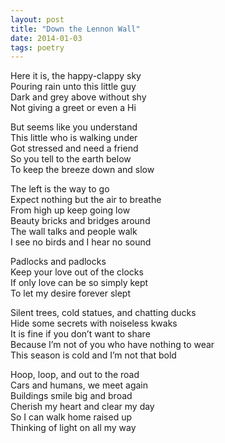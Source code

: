 ```yaml
---
layout: post
title: "Down the Lennon Wall"
date: 2014-01-03
tags: poetry
---
```



Here it is, the happy-clappy sky  
Pouring rain unto this little guy  
Dark and grey above without shy  
Not giving a greet or even a Hi  

But seems like you understand  
This little who is walking under  
Got stressed and need a friend  
So you tell to the earth below  
To keep the breeze down and slow  

The left is the way to go  
Expect nothing but the air to breathe  
From high up keep going low  
Beauty bricks and bridges around  
The wall talks and people walk  
I see no birds and I hear no sound  

Padlocks and padlocks  
Keep your love out of the clocks  
If only love can be so simply kept  
To let my desire forever slept  

Silent trees, cold statues, and chatting ducks  
Hide some secrets with noiseless kwaks  
It is fine if you don’t want to share  
Because I’m not of you who have nothing to wear  
This season is cold and I’m not that bold  

Hoop, loop, and out to the road  
Cars and humans, we meet again  
Buildings smile big and broad  
Cherish my heart and clear my day  
So I can walk home raised up  
Thinking of light on all my way  

